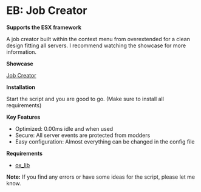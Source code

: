 # EB: Job Creator


**Supports the ESX framework**

A job creator built within the context menu from overextended for a clean design fitting all servers. I recommend watching the showcase for more information.

**Showcase**

[Job Creator]([my_link_here](https://www.youtube.com/watch?v=vS08SwL2mIs&ab_channel=ElliBelli%21))

**Installation**

Start the script and you are good to go. (Make sure to install all requirements)

**Key Features**

* Optimized: 0.00ms idle and when used
* Secure: All server events are protected from modders
* Easy configuration: Almost everything can be changed in the config file

**Requirements**

* [ox_lib](https://github.com/overextended/ox_lib/releases/)

**Note:** If you find any errors or have some ideas for the script, please let me know.
